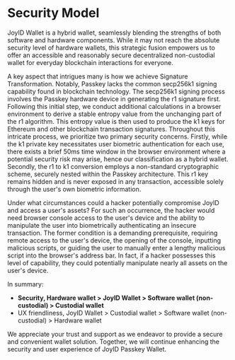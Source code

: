 # Security Model

JoyID Wallet is a hybrid wallet, seamlessly blending the strengths of both software and hardware components. While it may not reach the absolute security level of hardware wallets, this strategic fusion empowers us to offer an accessible and reasonably secure decentralized non-custodial wallet for everyday blockchain interactions for everyone.

A key aspect that intrigues many is how we achieve Signature Transformation. Notably, Passkey lacks the common secp256k1 signing capability found in blockchain technology. The secp256k1 signing process involves the Passkey hardware device in generating the r1 signature first. Following this initial step, we conduct additional calculations in a browser environment to derive a stable entropy value from the unchanging part of the r1 algorithm. This entropy value is then used to produce the k1 keys for Ethereum and other blockchain transaction signatures. Throughout this intricate process, we prioritize two primary security concerns. Firstly, while the k1 private key necessitates user biometric authentication for each use, there exists a brief 50ms time window in the browser environment where a potential security risk may arise, hence our classification as a hybrid wallet. Secondly, the r1 to k1 conversion employs a non-standard cryptographic scheme, securely nested within the Passkey architecture. This r1 key remains hidden and is never exposed in any transaction, accessible solely through the user's own biometric information.

Under what circumstances could a hacker potentially compromise JoyID and access a user's assets? For such an occurrence, the hacker would need browser console access to the user's device and the ability to manipulate the user into biometrically authenticating an insecure transaction. The former condition is a demanding prerequisite, requiring remote access to the user's device, the opening of the console, inputting malicious scripts, or guiding the user to manually enter a lengthy malicious script into the browser's address bar. In fact, if a hacker possesses this level of capability, they could potentially manipulate nearly all assets on the user's device.

In summary:

- **Security, Hardware wallet > JoyID Wallet > Software wallet (non-custodial) > Custodial wallet**
- UX friendliness, JoyID Wallet > Custodial wallet > Software wallet (non-custodial) > Hardware wallet

We appreciate your trust and support as we endeavor to provide a secure and convenient wallet solution. Together, we will continue enhancing the security and user experience of JoyID Passkey Wallet.
